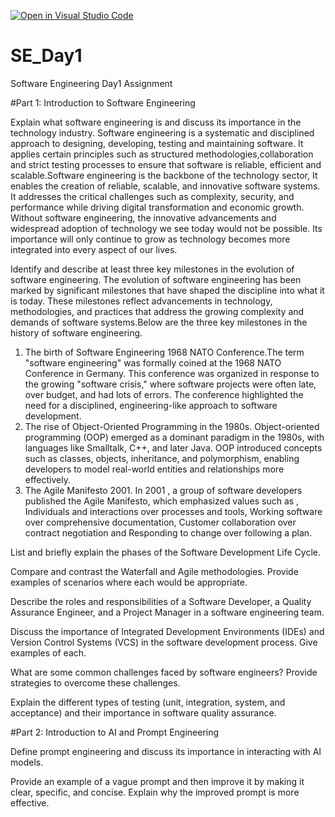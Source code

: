 [![Open in Visual Studio Code](https://classroom.github.com/assets/open-in-vscode-2e0aaae1b6195c2367325f4f02e2d04e9abb55f0b24a779b69b11b9e10269abc.svg)](https://classroom.github.com/online_ide?assignment_repo_id=18404137&assignment_repo_type=AssignmentRepo)
# SE_Day1
Software Engineering Day1 Assignment

#Part 1: Introduction to Software Engineering

Explain what software engineering is and discuss its importance in the technology industry.
Software engineering is a systematic and disciplined approach to designing, developing, testing and maintaining software. It applies certain principles such as structured methodologies,collaboration and strict testing processes to ensure that software is reliable, efficient and scalable.Software engineering is the backbone of the technology sector, It enables the creation of reliable, scalable, and innovative software systems. It addresses the critical challenges such as complexity, security, and performance while driving digital transformation and economic growth. Without software engineering, the innovative advancements and widespread adoption of technology we see today would not be possible. Its importance will only continue to grow as technology becomes more integrated into every aspect of our lives.

Identify and describe at least three key milestones in the evolution of software engineering.
The evolution of software engineering has been marked by significant milestones that have shaped the discipline into what it is today. These milestones reflect advancements in technology, methodologies, and practices that address the growing complexity and demands of software systems.Below are the three key milestones in the history of software engineering.
1. The birth of Software Engineering 1968 NATO Conference.The term "software engineering" was formally coined at the 1968 NATO Conference in Germany. This conference was organized in response to the growing "software crisis," where software projects were often late, over budget, and had lots of errors. The conference highlighted the need for a disciplined, engineering-like approach to software development.
2. The rise of Object-Oriented Programming in the 1980s. Object-oriented programming (OOP) emerged as a dominant paradigm in the 1980s, with languages like Smalltalk, C++, and later Java. OOP introduced concepts such as classes, objects, inheritance, and polymorphism, enabling developers to model real-world entities and relationships more effectively.
3. The Agile Manifesto 2001. In 2001 , a group of software developers published the Agile Manifesto, which emphasized values such as , Individuals and interactions over processes and tools, Working software over comprehensive documentation, Customer collaboration over contract negotiation and Responding to change over following a plan.

List and briefly explain the phases of the Software Development Life Cycle.


Compare and contrast the Waterfall and Agile methodologies. Provide examples of scenarios where each would be appropriate.


Describe the roles and responsibilities of a Software Developer, a Quality Assurance Engineer, and a Project Manager in a software engineering team.


Discuss the importance of Integrated Development Environments (IDEs) and Version Control Systems (VCS) in the software development process. Give examples of each.


What are some common challenges faced by software engineers? Provide strategies to overcome these challenges.


Explain the different types of testing (unit, integration, system, and acceptance) and their importance in software quality assurance.


#Part 2: Introduction to AI and Prompt Engineering


Define prompt engineering and discuss its importance in interacting with AI models.


Provide an example of a vague prompt and then improve it by making it clear, specific, and concise. Explain why the improved prompt is more effective.

